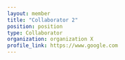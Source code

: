 ```yaml
---
layout: member
title: "Collaborator 2"
position: position
type: Collaborator
organization: organization X
profile_link: https://www.google.com
---
```


